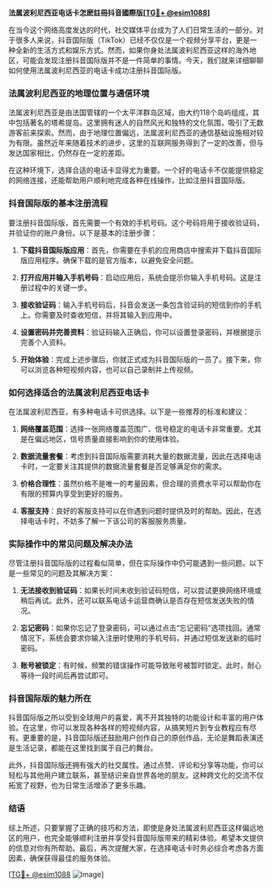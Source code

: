 **法属波利尼西亚电话卡怎麽註冊抖音國際版[[TG💪+ @esim1088](https://t.me/s/esim1088)]**

在当今这个网络高度发达的时代，社交媒体平台成为了人们日常生活的一部分。对于很多人来说，抖音国际版（TikTok）已经不仅仅是一个视频分享平台，更是一种全新的生活方式和娱乐方式。然而，如果你身处法属波利尼西亚这样的海外地区，可能会发现注册抖音国际版并不是一件简单的事情。今天，我们就来详细聊聊如何使用法属波利尼西亚的电话卡成功注册抖音国际版。

### 法属波利尼西亚的地理位置与通信环境

法属波利尼西亚是由法国管辖的一个太平洋群岛区域，由大约118个岛屿组成，其中包括著名的塔希提岛。这里拥有迷人的自然风光和独特的文化氛围，吸引了无数游客前来探索。然而，由于地理位置偏远，法属波利尼西亚的通信基础设施相对较为有限。虽然近年来随着技术的进步，这里的互联网服务得到了一定的改善，但与发达国家相比，仍然存在一定的差距。

在这种环境下，选择合适的电话卡显得尤为重要。一个好的电话卡不仅能提供稳定的网络连接，还能帮助用户顺利地完成各种在线操作，比如注册抖音国际版。

### 抖音国际版的基本注册流程

要注册抖音国际版，首先需要一个有效的手机号码。这个号码将用于接收验证码，并验证你的账户身份。以下是基本的注册步骤：

1. **下载抖音国际版应用**：首先，你需要在手机的应用商店中搜索并下载抖音国际版应用程序。确保下载的是官方版本，以避免安全问题。

2. **打开应用并输入手机号码**：启动应用后，系统会提示你输入手机号码。这是注册过程中的关键一步。

3. **接收验证码**：输入手机号码后，抖音会发送一条包含验证码的短信到你的手机上。你需要及时查收短信，并将其输入到应用中。

4. **设置密码并完善资料**：验证码输入正确后，你可以设置登录密码，并根据提示完善个人资料。

5. **开始体验**：完成上述步骤后，你就正式成为抖音国际版的一员了。接下来，你可以浏览各种短视频内容，也可以自己录制并上传视频。

### 如何选择适合的法属波利尼西亚电话卡

在法属波利尼西亚，有多种电话卡可供选择。以下是一些推荐的标准和建议：

1. **网络覆盖范围**：选择一张网络覆盖范围广、信号稳定的电话卡非常重要。尤其是在偏远地区，信号质量直接影响到你的使用体验。

2. **数据流量套餐**：考虑到抖音国际版需要消耗大量的数据流量，因此在选择电话卡时，一定要关注其提供的数据流量套餐是否足够满足你的需求。

3. **价格合理性**：虽然价格不是唯一的考量因素，但合理的资费水平可以帮助你在有限的预算内享受到更好的服务。

4. **客服支持**：良好的客服支持可以在你遇到问题时提供及时的帮助。因此，在选择电话卡时，不妨多了解一下该公司的客服服务质量。

### 实际操作中的常见问题及解决办法

尽管注册抖音国际版的过程看似简单，但在实际操作中仍可能遇到一些问题。以下是一些常见的问题及其解决方案：

1. **无法接收到验证码**：如果长时间未收到验证码短信，可以尝试更换网络环境或稍后再试。此外，还可以联系电话卡运营商确认是否存在短信发送失败的情况。

2. **忘记密码**：如果你忘记了登录密码，可以通过点击“忘记密码”选项找回。通常情况下，系统会要求你输入注册时使用的手机号码，并通过短信发送新的临时密码。

3. **账号被锁定**：有时候，频繁的错误操作可能导致账号被暂时锁定。此时，耐心等待一段时间后再尝试即可。

### 抖音国际版的魅力所在

抖音国际版之所以受到全球用户的喜爱，离不开其独特的功能设计和丰富的用户体验。在这里，你可以发现各种各样的短视频内容，从搞笑短片到专业教程应有尽有。更重要的是，抖音国际版还鼓励用户创作自己的原创作品，无论是舞蹈表演还是生活记录，都能在这里找到属于自己的舞台。

此外，抖音国际版还拥有强大的社交属性。通过点赞、评论和分享等功能，你可以轻松与其他用户建立联系，甚至结识来自世界各地的朋友。这种跨文化的交流不仅拓宽了视野，也为日常生活增添了更多乐趣。

### 结语

综上所述，只要掌握了正确的技巧和方法，即使是身处法属波利尼西亚这样偏远地区的用户，也完全能够顺利注册并享受抖音国际版带来的精彩体验。希望本文提供的信息对你有所帮助。最后，再次提醒大家，在选择电话卡时务必综合考虑各方面因素，确保获得最佳的服务体验。

[[TG💪+ @esim1088](https://t.me/s/esim1088) ![Image](https://i.postimg.cc/4NQfJmqS/Snipaste-2025-05-13-00-14-12.png)]
